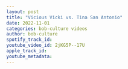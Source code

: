 ```yaml
---
layout: post
title: "Vicious Vicki vs. Tina San Antonio"
date: 2022-11-01
categories: bob-culture videos
author: bob-culture
spotify_track_id: 
youtube_video_id: 2jKG5P--17U
apple_track_id: 
youtube_metadata: 
---
```

